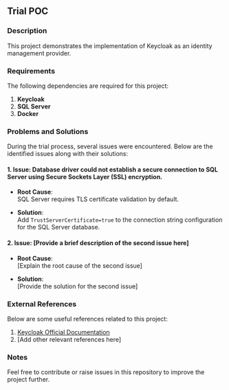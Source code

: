 ## Trial POC

### Description

This project demonstrates the implementation of Keycloak as an identity management provider.

### Requirements

The following dependencies are required for this project:

1. **Keycloak**
2. **SQL Server**
3. **Docker**

### Problems and Solutions

During the trial process, several issues were encountered. Below are the identified issues along with their solutions:

#### 1. **Issue**: Database driver could not establish a secure connection to SQL Server using Secure Sockets Layer (SSL) encryption.

- **Root Cause**:  
   SQL Server requires TLS certificate validation by default.

- **Solution**:  
   Add `TrustServerCertificate=true` to the connection string configuration for the SQL Server database.

#### 2. **Issue**: [Provide a brief description of the second issue here]

- **Root Cause**:  
   [Explain the root cause of the second issue]

- **Solution**:  
   [Provide the solution for the second issue]

### External References

Below are some useful references related to this project:

1. [Keycloak Official Documentation](https://www.keycloak.org/documentation)
2. [Add other relevant references here]

### Notes

Feel free to contribute or raise issues in this repository to improve the project further.
